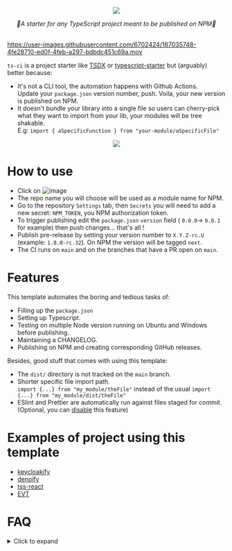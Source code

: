 <p align="center">
    <img src="https://user-images.githubusercontent.com/6702424/109354825-ab4b8e00-787e-11eb-8336-6009415ecaf6.png">  
</p>
<p align="center">
    <i> 🚀A starter for any TypeScript project meant to be published on NPM🚀</i>
    <br>
    <br>
</p>

https://user-images.githubusercontent.com/6702424/167035748-4fe28710-ed0f-4feb-a297-bdbdc451c69a.mov

`ts-ci` is a project starter like [TSDX](https://github.com/formium/tsdx) or [typescript-starter](https://github.com/bitjson/typescript-starter) but (arguably) better because:  
- It's not a CLI tool, the automation happens with Github Actions.  
  Update your `package.json` version number, push. Voila, your new version is published on NPM.  
- It doesn't bundle your library into a single file so users can cherry-pick what they want to import from your lib, your modules will be tree shakable.  
  E.g: `import { aSpecificFunction } from "your-module/aSpecificFile"`  

<p align="center">
    <a href='https://youtu.be/rYaAZg8RYyI'>
        <img src="https://user-images.githubusercontent.com/6702424/127759381-f8bb7efe-231c-4540-84bb-fc17c3d4dc38.gif">
    </a>
</p>

# How to use

- Click on ![image](https://user-images.githubusercontent.com/6702424/127756563-ec5f2d07-d758-43f1-8fac-387847c0d064.png)
- The repo name you will choose will be used as a module name for NPM.
- Go to the repository ``Settings`` tab, then ``Secrets`` you will need to add a new secret:
``NPM_TOKEN``, you NPM authorization token.
- To trigger publishing edit the ``package.json`` ``version`` field ( ``0.0.0``-> ``0.0.1`` for example) then push changes... that's all !
- Publish pre-release by setting your version number to `X.Y.Z-rc.U` (example: `1.0.0-rc.32`). On NPM the version will be tagged `next`.  
- The CI runs on `main` and on the branches that have a PR open on `main`.  

# Features

This template automates the boring and tedious tasks of:
- Filling up the ``package.json``
- Setting up Typescript.
- Testing on multiple Node version running on Ubuntu and Windows before publishing.
- Maintaining a CHANGELOG.
- Publishing on NPM and creating corresponding GitHub releases.

Besides, good stuff that comes with using this template:
- The `dist/` directory is not tracked on the ``main`` branch.
- Shorter specific file import path.  
  ``import {...} from "my_module/theFile"`` instead of the usual
  ``import {...} from "my_module/dist/theFile"`` 
- ESlint and Prettier are automatically run against files staged for commit. (Optional, you can [disable](#disable-linting-and-formatting) this feature)

# Examples of project using this template

- [keycloakify](https://github.com/garronej/keycloakify)
- [denoify](https://github.com/garronej/denoify)
- [tss-react](https://github.com/garronej/tss-react)
- [EVT](https://github.com/garronej/evt) 

# FAQ

<details>
  <summary>Click to expand</summary>  

## Can I use `npm` instead of `yarn`

Yes, just remove the `yarn.lock` file.
## What will be included in the npm bundle?

All filles listed in [the files property of your package JSON](https://github.com/garronej/ts_ci/blob/974054f2b83f8170317f2b2fa60b5f78e9336c0b/package.json#L35-L41).  

## How to debug the action

You can increase the verbosity by creating a new secret `ACTIONS_STEP_DEBUG` and setting it to true.  

![image](https://user-images.githubusercontent.com/6702424/144307837-f401c595-4695-45e3-8459-b1c1ca7fabb9.png)

## Disable linting and formatting

Remove [this](https://github.com/garronej/ts_ci/blob/974054f2b83f8170317f2b2fa60b5f78e9336c0b/package.json#L15-L18), [this](https://github.com/garronej/ts_ci/blob/974054f2b83f8170317f2b2fa60b5f78e9336c0b/package.json#L20-L32) and [this](https://github.com/garronej/ts_ci/blob/974054f2b83f8170317f2b2fa60b5f78e9336c0b/package.json#L47-L53) from your `package.json`  
Remove [this](https://github.com/garronej/ts_ci/blob/974054f2b83f8170317f2b2fa60b5f78e9336c0b/.github/workflows/ci.yaml#L12-L26) and [this](https://github.com/garronej/ts_ci/blob/974054f2b83f8170317f2b2fa60b5f78e9336c0b/.github/workflows/ci.yaml#L29) from `github/workflows/ci.yaml`  
Remove `.eslintignore`, `.eslintrc.js`, `.prettierignore` and `.prettierrc.json`.

## Accessing files outside the ``dist/`` directory

The drawback of having short import path is that the dir structure  
is not exactly the same in production ( in the npm bundle ) and in development.

The files and directories in ``dist/`` will be moved to the root of the project.  

As a result this won't work in production: 

``src/index.ts``
```typescript
import * as fs from "fs";
import * as path from "path";

const str = fs.readFileSync(
    path.join(__dirname,"..", "package.json")
).toString("utf8");
```

Because ``/dist/index.js`` will be moved to ``/index.js``

You'll have to do: 

``src/index.ts``
```typescript
import * as fs from "fs";
import * as path from "path";
import { getProjectRoot } from "./tools/getProjectRoot";

const str = fs.readFileSync(
    path.join(getProjectRoot(),"package.json")
).toString("utf8");
```

With `getProjectRoot.ts` being:

```typescript
import * as fs from "fs";
import * as path from "path";

function getProjectRootRec(dirPath: string): string {
    if (fs.existsSync(path.join(dirPath, "package.json"))) {
        return dirPath;
    }
    return getProjectRootRec(path.join(dirPath, ".."));
}

let result: string | undefined = undefined;

export function getProjectRoot(): string {
    if (result !== undefined) {
        return result;
    }

    return (result = getProjectRootRec(__dirname));
}
```

## How does the automatic ``CHANGELOG.md`` update works?

Starting from the second release, a ``CHANGELOG.md`` will be created at the root of the repo.

*Example:*  
![image](https://user-images.githubusercontent.com/6702424/82747884-c47a5800-9d9d-11ea-8f3b-22df03352e54.png)

The ``CHANGELOG.md`` is built from the commits messages since last release.

Are NOT included in the ``CHANGELOG.md``:
- The commit messages that includes the word "changelog" ( non-case sensitive ). 
- The commit messages that start with "Merge branch ".
- The commit messages that with "GitBook: "

*The GitHub release will point to a freezed version of the ``CHANGELOG.md``*:  
![image](https://user-images.githubusercontent.com/6702424/82748469-6439e500-9da2-11ea-8552-ea9b7322dfa7.png)

</details>
